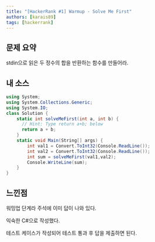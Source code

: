 ```yaml
---
title: "[HackerRank #1] Warmup - Solve Me First"
authors: [karais89]
tags: [hackerrank]
---
```


## 문제 요약

stdin으로 읽은 두 정수의 합을 반환하는 함수를 만들어라.

## 내 소스

```csharp
using System;
using System.Collections.Generic;
using System.IO;
class Solution {
    static int solveMeFirst(int a, int b) { 
      // Hint: Type return a+b; below  
      return a + b;
    }
    static void Main(String[] args) {
        int val1 = Convert.ToInt32(Console.ReadLine());
        int val2 = Convert.ToInt32(Console.ReadLine());
        int sum = solveMeFirst(val1,val2);
        Console.WriteLine(sum);
    }
}      
```

## 느낀점

워밍업 단계라 주석에 이미 답이 나와 있다.

익숙한 C#으로 작성했다.

테스트 케이스가 작성되어 테스트 통과 후 답을 제출하면 된다.